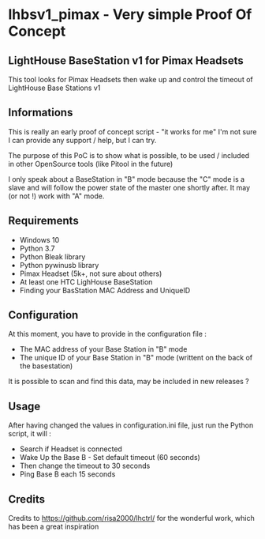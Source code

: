 # lhbsv1_pimax - Very simple Proof Of Concept

## LightHouse BaseStation v1 for Pimax Headsets

This tool looks for Pimax Headsets then wake up and control the timeout of LightHouse Base Stations v1

## Informations

This is really an early proof of concept script - "it works for me"
I'm not sure I can provide any support / help, but I can try. 

The purpose of this PoC is to show what is possible, to be used / included in other OpenSource tools (like Pitool in the future)

I only speak about a BaseStation in "B" mode because the "C" mode is a slave and will follow the power state of the master one shortly after.
It may (or not !) work with "A" mode.

## Requirements

 - Windows 10
 - Python 3.7
 - Python Bleak library
 - Python pywinusb library
 - Pimax Headset (5k+, not sure about others)
 - At least one HTC LighHouse BaseStation
 - Finding your BasStation MAC Address and UniqueID

## Configuration 

At this moment, you have to provide in the configuration file :
 - The MAC address of your Base Station in "B" mode
 - The unique ID of your Base Station in "B" mode (writtent on the back of the basestation)

It is possible to scan and find this data, may be included in new releases ?

## Usage

After having changed the values in configuration.ini file, just run the Python script, it will :
 - Search if Headset is connected
 - Wake Up the Base B - Set default timeout (60 seconds)
 - Then change the timeout to 30 seconds
 - Ping Base B each 15 seconds

## Credits

Credits to https://github.com/risa2000/lhctrl/ for the wonderful work, which has been a great inspiration
